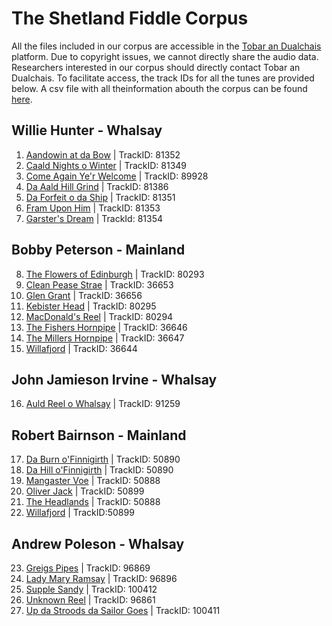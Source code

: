 # The Shetland Fiddle Corpus
All the files included in our corpus are accessible in the [Tobar an Dualchais](http://www.tobarandualchais.co.uk/en) platform.
Due to copyright issues, we cannot directly share the audio data. Researchers interested in our corpus should directly contact Tobar an Dualchais. To facilitate access, the track IDs for all the tunes are provided below. A csv file with all theinformation abouth the corpus  can be found [here](./fiddlecorpus.csv). 

## Willie Hunter - Whalsay
1. [Aandowin at da Bow](http://www.tobarandualchais.co.uk/en/fullrecord/81352?backURL=/en/search%3Fpage%3D1%23track_81352) | TrackID: 81352
2. [Caald Nights o Winter](http://www.tobarandualchais.co.uk/en/fullrecord/81349?backURL=/en/search%3Fpage%3D1%23track_81349) | TrackID: 81349
3. [Come Again Ye'r Welcome](http://www.tobarandualchais.co.uk/en/fullrecord/89928?backURL=/en/search%3Fpage%3D1%23track_89928) | TrackID: 89928
4. [Da Aald Hill Grind](http://www.tobarandualchais.co.uk/en/fullrecord/81386?backURL=/en/search%3Fpage%3D1%23track_81386) | TrackID: 81386
5. [Da Forfeit o da Ship](http://www.tobarandualchais.co.uk/en/fullrecord/81351?backURL=/en/search%3Fpage%3D1%23track_81351) | TrackID: 81351
6. [Fram Upon Him](http://www.tobarandualchais.co.uk/en/fullrecord/81353?backURL=/en/search%3Fpage%3D1%23track_81353) | TrackID: 81353
7. [Garster's Dream](http://www.tobarandualchais.co.uk/en/fullrecord/81354?backURL=/en/search%3Fpage%3D1%23track_81354) | TrackId: 81354
## Bobby Peterson - Mainland
8. [The Flowers of Edinburgh](http://www.tobarandualchais.co.uk/en/fullrecord/80293?backURL=/en/search%3Fpage%3D1%23track_80293) | TrackID: 80293
9. [Clean Pease Strae](http://www.tobarandualchais.co.uk/en/fullrecord/36653?backURL=/en/search%3Fpage%3D1%23track_36653) | TrackID: 36653 
10. [Glen Grant](http://www.tobarandualchais.co.uk/en/fullrecord/36656?backURL=/en/search%3Fpage%3D1%23track_36656) | TrackID: 36656
11. [Kebister Head](http://www.tobarandualchais.co.uk/en/fullrecord/80295?backURL=/en/search%3Fpage%3D1%23track_80295) | TrackID: 80295
12. [MacDonald's Reel](http://www.tobarandualchais.co.uk/en/fullrecord/80294?backURL=/en/search%3Fpage%3D1%23track_80294) | TrackID: 80294
13. [The Fishers Hornpipe](http://www.tobarandualchais.co.uk/en/fullrecord/36646?backURL=/en/search%3Fpage%3D1%23track_36646) | TrackID: 36646
14. [The Millers Hornpipe](http://www.tobarandualchais.co.uk/en/fullrecord/36647?backURL=/en/search%3Fpage%3D1%23track_36647) | TrackID: 36647
15. [Willafjord](http://www.tobarandualchais.co.uk/en/fullrecord/36644?backURL=/en/search%3Fpage%3D1%23track_36644) | TrackID: 36644
## John Jamieson Irvine - Whalsay
16. [Auld Reel o Whalsay](http://www.tobarandualchais.co.uk/en/fullrecord/91259?backURL=/en/search%3Fpage%3D2%23track_91259) | TrackID: 91259
## Robert Bairnson - Mainland 
17. [Da Burn o'Finnigirth](http://www.tobarandualchais.co.uk/en/fullrecord/50890?backURL=/en/search%3Fpage%3D1%23track_50890) | TrackID: 50890
18. [Da Hill o'Finnigirth](http://www.tobarandualchais.co.uk/en/fullrecord/50890?backURL=/en/search%3Fpage%3D1%23track_50890) | TrackID: 50890
19. [Mangaster Voe](http://www.tobarandualchais.co.uk/en/fullrecord/50888?backURL=/en/search%3Fpage%3D1%23track_50888) | TrackID: 50888
20. [Oliver Jack](http://www.tobarandualchais.co.uk/en/fullrecord/50889?backURL=/en/search%3Fpage%3D1%23track_50889) | TrackID: 50899
21. [The Headlands](http://www.tobarandualchais.co.uk/en/fullrecord/50888?backURL=/en/search%3Fpage%3D1%23track_50888) | TrackID: 50888
22. [Willafjord](http://www.tobarandualchais.co.uk/en/fullrecord/50889?backURL=/en/search%3Fpage%3D1%23track_50889) | TrackID:50899
## Andrew Poleson - Whalsay
23. [Greigs Pipes](http://www.tobarandualchais.co.uk/en/fullrecord/96869?backURL=/en/search%3Fpage%3D1%23track_96869) | TrackID: 96869
24. [Lady Mary Ramsay](http://www.tobarandualchais.co.uk/en/fullrecord/96896?backURL=/en/search%3Fpage%3D1%23track_96896) | TrackID: 96896
25. [Supple Sandy](http://www.tobarandualchais.co.uk/en/fullrecord/100412?backURL=/en/search%3Fpage%3D1%23track_100412) | TrackID: 100412
26. [Unknown Reel](http://www.tobarandualchais.co.uk/en/fullrecord/96861?backURL=/en/search%3Fpage%3D1%23track_96861) | TrackID: 96861
27. [Up da Stroods da Sailor Goes](http://www.tobarandualchais.co.uk/en/fullrecord/100411?backURL=/en/search%3Fpage%3D1%23track_100411) | TrackID: 100411


